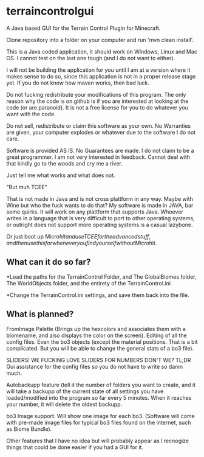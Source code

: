 # terraincontrolgui
A Java based GUI for the Terrain Control Plugin for Minecraft.

Clone repository into a folder on your computer and run 'mvn clean install'.

This is a Java coded application, it should work on Windows, Linux and Mac OS. I cannot test on the last one tough 
(and I do not want to either).

I will not be building the application for you until I am at a version where it makes sense to do so, since this application is not
in a proper release stage yet. If you do not know how maven works, then bad luck.

Do not fucking redistribute your modifications of this program. The only reason why the code is on github is if you are interested
at looking at the code (or are paranoid). It is not a free license for you to do whatever you want with the code. 

Do not sell, redistribute or claim this software as your own.
No Warranties are given, your computer explodes or whatever due to the software I do
not care.

Software is provided AS IS. No Guarantees are made.
I do not claim to be a great programmer. I am not very interested in feedback. Cannot deal with that kindly go to the woods 
and cry me a river.

Just tell me what works and what does not.


"But muh TCEE"

That is not made in Java and is not cross plattform in any way. Maybe with Wine but who the fuck wants to do that?
My software is made in JAVA, bar some quirks. It will work on any plattform that supports Java.
Whoever writes in a language that is very difficult to port to other operating systems, or outright does not support more operating systems is a casual lazybone.

Or just boot up Micro$hit and use TCEE for the advanced stuff, and then use this for whenever you find yourself
without Micro$hit.

## What can it do so far?

*Load the paths for the TerrainControl Folder, and The GlobalBiomes folder, The WorldObjects folder, and the entirety of the
TerrainControl.ini

*Change the TerrainControl.ini settings, and save them back into the file.

## What is planned?

FromImage Palette (Brings up the hexcolors and associates them with a biomename, and also displays the color on the screen).
Editing of all the config files. Even the bo3 objects (except the material positions. That is a bit complicated. But you will be able 
to change the general stats of a bo3 file).

SLIDERS! WE FUCKING LOVE SLIDERS FOR NUMBERS DON'T WE? 
TL;DR Gui assistance for the config files so you do not have to write so damn much.

Autobackupp feature (tell it the number of folders you want to create, and it will take a backupp of the current state of all settings
you have loaded/modified into the program so far every 5 minutes.
When it reaches your number, it will delete the oldest backupp.

bo3 Image support. Will show one image for each bo3.
(Software will come with pre-made image files for typical bo3 files found on the internet, such as Biome Bundle).

Other features that I have no idea but will probably appear as I recnogize things that could be done easier if you had a GUI for it.

